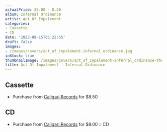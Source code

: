 ```yaml
---
actualPrice: $8.00 - 8.50
album: Infernal Ordinance
artist: Act Of Impalement
categories:
- Cassette
- CD
date: '2023-08-15T05:22:55'
draft: false
images:
- /images/covers/act_of_impalement-infernal_ordinance.jpg
inStock: true
thumbnailImage: /images/covers/act_of_impalement-infernal_ordinance-thumb.jpg
title: Act Of Impalement - Infernal Ordinance
---
```


## Cassette
* Purchase from [Caligari Records](https://caligarirecords.storenvy.com/products/36364354-act-of-impalement-infernal-ordinance-cal-143) for $8.50
## CD
* Purchase from [Caligari Records](https://caligarirecords.storenvy.com/products/36364357-act-of-impalement-infernal-ordinance-cal-143-cd) for $8.00 :: CD
